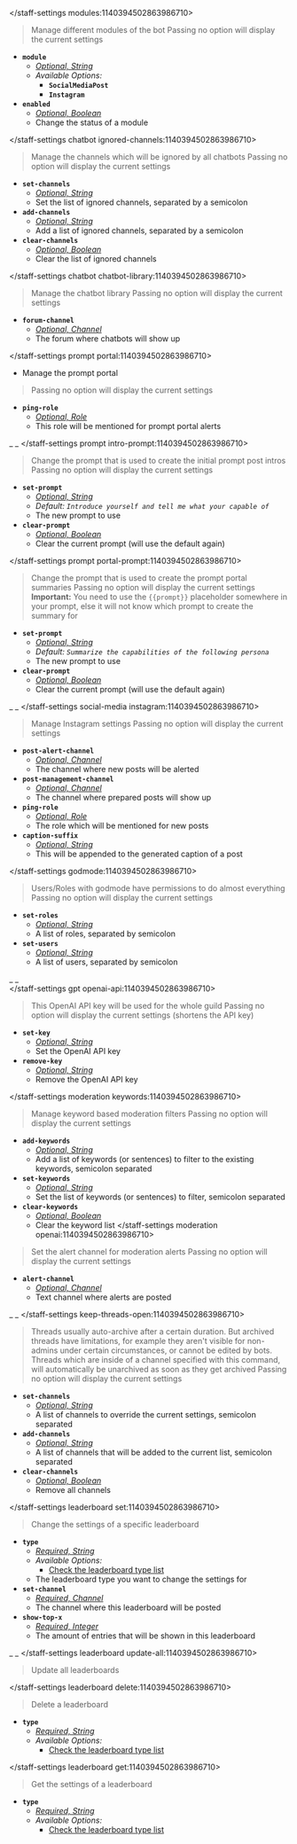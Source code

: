 </staff-settings modules:1140394502863986710>
> Manage different modules of the bot
> Passing no option will display the current settings
- __**`module`**__
  - *[Optional, String](<https://discord.com/channels/1100933695986208849/1139918131737923614/1149278889156296724>)*
  - *Available Options:*
    - __**`SocialMediaPost`**__
	- __**`Instagram`**__
- __**`enabled`**__
  - *[Optional, Boolean](<https://discord.com/channels/1100933695986208849/1139918131737923614/1149278889156296724>)*
  - Change the status of a module

</staff-settings chatbot ignored-channels:1140394502863986710>
> Manage the channels which will be ignored by all chatbots
> Passing no option will display the current settings
- __**`set-channels`**__
  - *[Optional, String](<https://discord.com/channels/1100933695986208849/1139918131737923614/1149278889156296724>)*
  - Set the list of ignored channels, separated by a semicolon
- __**`add-channels`**__
  - *[Optional, String](<https://discord.com/channels/1100933695986208849/1139918131737923614/1149278889156296724>)*
  - Add a list of ignored channels, separated by a semicolon
- __**`clear-channels`**__
  - *[Optional, Boolean](<https://discord.com/channels/1100933695986208849/1139918131737923614/1149278889156296724>)*
  - Clear the list of ignored channels

</staff-settings chatbot chatbot-library:1140394502863986710>
> Manage the chatbot library
> Passing no option will display the current settings
- __**`forum-channel`**__
  - *[Optional, Channel](<https://discord.com/channels/1100933695986208849/1139918131737923614/1149278889156296724>)*
  - The forum where chatbots will show up

</staff-settings prompt portal:1140394502863986710>
- Manage the prompt portal
> Passing no option will display the current settings
- __**`ping-role`**__
  - *[Optional, Role](<https://discord.com/channels/1100933695986208849/1139918131737923614/1149278889156296724>)*
  - This role will be mentioned for prompt portal alerts


_ _
</staff-settings prompt intro-prompt:1140394502863986710>
> Change the prompt that is used to create the initial prompt post intros
> Passing no option will display the current settings
- __**`set-prompt`**__
  - *[Optional, String](<https://discord.com/channels/1100933695986208849/1139918131737923614/1149278889156296724>)*
  - *Default: `Introduce yourself and tell me what your capable of`*
  - The new prompt to use
- __**`clear-prompt`**__
  - *[Optional, Boolean](<https://discord.com/channels/1100933695986208849/1139918131737923614/1149278889156296724>)*
  - Clear the current prompt (will use the default again)

</staff-settings prompt portal-prompt:1140394502863986710>
> Change the prompt that is used to create the prompt portal summaries
> Passing no option will display the current settings
> **Important:** You need to use the `{{prompt}}` placeholder somewhere in your prompt, else it will not know which prompt to create the summary for
- __**`set-prompt`**__
  - *[Optional, String](<https://discord.com/channels/1100933695986208849/1139918131737923614/1149278889156296724>)*
  - *Default: `Summarize the capabilities of the following persona`*
  - The new prompt to use
- __**`clear-prompt`**__
  - *[Optional, Boolean](<https://discord.com/channels/1100933695986208849/1139918131737923614/1149278889156296724>)*
  - Clear the current prompt (will use the default again)



_ _
</staff-settings social-media instagram:1140394502863986710>
> Manage Instagram settings
> Passing no option will display the current settings
- __**`post-alert-channel`**__
  - *[Optional, Channel](<https://discord.com/channels/1100933695986208849/1139918131737923614/1149278889156296724>)*
  - The channel where new posts will be alerted
- __**`post-management-channel`**__
  - *[Optional, Channel](<https://discord.com/channels/1100933695986208849/1139918131737923614/1149278889156296724>)*
  - The channel where prepared posts will show up
- __**`ping-role`**__
  - *[Optional, Role](<https://discord.com/channels/1100933695986208849/1139918131737923614/1149278889156296724>)*
  - The role which will be mentioned for new posts
- __**`caption-suffix`**__
  - *[Optional, String](<https://discord.com/channels/1100933695986208849/1139918131737923614/1149278889156296724>)*
  - This will be appended to the generated caption of a post

</staff-settings godmode:1140394502863986710>
> Users/Roles with godmode have permissions to do almost everything
> Passing no option will display the current settings
- __**`set-roles`**__
  - *[Optional, String](<https://discord.com/channels/1100933695986208849/1139918131737923614/1149278889156296724>)*
  - A list of roles, separated by semicolon
- __**`set-users`**__
  - *[Optional, String](<https://discord.com/channels/1100933695986208849/1139918131737923614/1149278889156296724>)*
  - A list of users, separated by semicolon


_ _  
</staff-settings gpt openai-api:1140394502863986710>
> This OpenAI API key will be used for the whole guild
> Passing no option will display the current settings (shortens the API key)
- __**`set-key`**__
  - *[Optional, String](<https://discord.com/channels/1100933695986208849/1139918131737923614/1149278889156296724>)*
  - Set the OpenAI API key
- __**`remove-key`**__
  - *[Optional, String](<https://discord.com/channels/1100933695986208849/1139918131737923614/1149278889156296724>)*
  - Remove the OpenAI API key

</staff-settings moderation keywords:1140394502863986710>
> Manage keyword based moderation filters
> Passing no option will display the current settings
- __**`add-keywords`**__
  - *[Optional, String](<https://discord.com/channels/1100933695986208849/1139918131737923614/1149278889156296724>)*
  - Add a list of keywords (or sentences) to filter to the existing keywords, semicolon separated
- __**`set-keywords`**__
  - *[Optional, String](<https://discord.com/channels/1100933695986208849/1139918131737923614/1149278889156296724>)*
  - Set the list of keywords (or sentences) to filter, semicolon separated
- __**`clear-keywords`**__
  - *[Optional, Boolean](<https://discord.com/channels/1100933695986208849/1139918131737923614/1149278889156296724>)*
  - Clear the keyword list
</staff-settings moderation openai:1140394502863986710>
> Set the alert channel for moderation alerts
> Passing no option will display the current settings
- __**`alert-channel`**__
  - *[Optional, Channel](<https://discord.com/channels/1100933695986208849/1139918131737923614/1149278889156296724>)*
  - Text channel where alerts are posted

_ _
</staff-settings keep-threads-open:1140394502863986710>
> Threads usually auto-archive after a certain duration. But archived threads have limitations, for example they aren't visible for non-admins under certain circumstances, or cannot be edited by bots. Threads which are inside of a channel specified with this command, will automatically be unarchived as soon as they get archived
> Passing no option will display the current settings
- __**`set-channels`**__
  - *[Optional, String](<https://discord.com/channels/1100933695986208849/1139918131737923614/1149278889156296724>)*
  - A list of channels to override the current settings, semicolon separated
- __**`add-channels`**__
  - *[Optional, String](<https://discord.com/channels/1100933695986208849/1139918131737923614/1149278889156296724>)*
  - A list of channels that will be added to the current list, semicolon separated
- __**`clear-channels`**__
  - *[Optional, Boolean](<https://discord.com/channels/1100933695986208849/1139918131737923614/1149278889156296724>)*
  - Remove all channels

</staff-settings leaderboard set:1140394502863986710>
> Change the settings of a specific leaderboard
- __**`type`**__
  - *[Required, String](<https://discord.com/channels/1100933695986208849/1139918131737923614/1149278889156296724>)*
  - *Available Options:*
    - [Check the leaderboard type list](<LINK>)
  - The leaderboard type you want to change the settings for
- __**`set-channel`**__
  - *[Required, Channel](<https://discord.com/channels/1100933695986208849/1139918131737923614/1149278889156296724>)*
  - The channel where this leaderboard will be posted
- __**`show-top-x`**__
  - *[Required, Integer](<https://discord.com/channels/1100933695986208849/1139918131737923614/1149278889156296724>)*
  - The amount of entries that will be shown in this leaderboard

_ _
</staff-settings leaderboard update-all:1140394502863986710>
> Update all leaderboards

</staff-settings leaderboard delete:1140394502863986710>
> Delete a leaderboard
- __**`type`**__
  - *[Required, String](<https://discord.com/channels/1100933695986208849/1139918131737923614/1149278889156296724>)*
  - *Available Options:*
    - [Check the leaderboard type list](<https://discord.com/channels/1100933695986208849/1160727372518137918>)

</staff-settings leaderboard get:1140394502863986710>
> Get the settings of a leaderboard
- __**`type`**__
  - *[Required, String](<https://discord.com/channels/1100933695986208849/1139918131737923614/1149278889156296724>)*
  - *Available Options:*
    - [Check the leaderboard type list](<https://discord.com/channels/1100933695986208849/1160727372518137918>)




